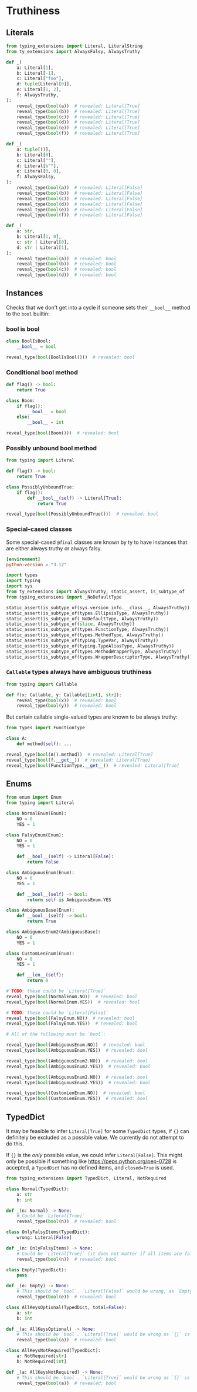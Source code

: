 # Truthiness

## Literals

```py
from typing_extensions import Literal, LiteralString
from ty_extensions import AlwaysFalsy, AlwaysTruthy

def _(
    a: Literal[1],
    b: Literal[-1],
    c: Literal["foo"],
    d: tuple[Literal[0]],
    e: Literal[1, 2],
    f: AlwaysTruthy,
):
    reveal_type(bool(a))  # revealed: Literal[True]
    reveal_type(bool(b))  # revealed: Literal[True]
    reveal_type(bool(c))  # revealed: Literal[True]
    reveal_type(bool(d))  # revealed: Literal[True]
    reveal_type(bool(e))  # revealed: Literal[True]
    reveal_type(bool(f))  # revealed: Literal[True]

def _(
    a: tuple[()],
    b: Literal[0],
    c: Literal[""],
    d: Literal[b""],
    e: Literal[0, 0],
    f: AlwaysFalsy,
):
    reveal_type(bool(a))  # revealed: Literal[False]
    reveal_type(bool(b))  # revealed: Literal[False]
    reveal_type(bool(c))  # revealed: Literal[False]
    reveal_type(bool(d))  # revealed: Literal[False]
    reveal_type(bool(e))  # revealed: Literal[False]
    reveal_type(bool(f))  # revealed: Literal[False]

def _(
    a: str,
    b: Literal[1, 0],
    c: str | Literal[0],
    d: str | Literal[1],
):
    reveal_type(bool(a))  # revealed: bool
    reveal_type(bool(b))  # revealed: bool
    reveal_type(bool(c))  # revealed: bool
    reveal_type(bool(d))  # revealed: bool
```

## Instances

Checks that we don't get into a cycle if someone sets their `__bool__` method to the `bool` builtin:

### __bool__ is bool

```py
class BoolIsBool:
    __bool__ = bool

reveal_type(bool(BoolIsBool()))  # revealed: bool
```

### Conditional __bool__ method

```py
def flag() -> bool:
    return True

class Boom:
    if flag():
        __bool__ = bool
    else:
        __bool__ = int

reveal_type(bool(Boom()))  # revealed: bool
```

### Possibly unbound __bool__ method

```py
from typing import Literal

def flag() -> bool:
    return True

class PossiblyUnboundTrue:
    if flag():
        def __bool__(self) -> Literal[True]:
            return True

reveal_type(bool(PossiblyUnboundTrue()))  # revealed: bool
```

### Special-cased classes

Some special-cased `@final` classes are known by ty to have instances that are either always truthy
or always falsy.

```toml
[environment]
python-version = "3.12"
```

```py
import types
import typing
import sys
from ty_extensions import AlwaysTruthy, static_assert, is_subtype_of
from typing_extensions import _NoDefaultType

static_assert(is_subtype_of(sys.version_info.__class__, AlwaysTruthy))
static_assert(is_subtype_of(types.EllipsisType, AlwaysTruthy))
static_assert(is_subtype_of(_NoDefaultType, AlwaysTruthy))
static_assert(is_subtype_of(slice, AlwaysTruthy))
static_assert(is_subtype_of(types.FunctionType, AlwaysTruthy))
static_assert(is_subtype_of(types.MethodType, AlwaysTruthy))
static_assert(is_subtype_of(typing.TypeVar, AlwaysTruthy))
static_assert(is_subtype_of(typing.TypeAliasType, AlwaysTruthy))
static_assert(is_subtype_of(types.MethodWrapperType, AlwaysTruthy))
static_assert(is_subtype_of(types.WrapperDescriptorType, AlwaysTruthy))
```

### `Callable` types always have ambiguous truthiness

```py
from typing import Callable

def f(x: Callable, y: Callable[[int], str]):
    reveal_type(bool(x))  # revealed: bool
    reveal_type(bool(y))  # revealed: bool
```

But certain callable single-valued types are known to be always truthy:

```py
from types import FunctionType

class A:
    def method(self): ...

reveal_type(bool(A().method))  # revealed: Literal[True]
reveal_type(bool(f.__get__))  # revealed: Literal[True]
reveal_type(bool(FunctionType.__get__))  # revealed: Literal[True]
```

## Enums

```py
from enum import Enum
from typing import Literal

class NormalEnum(Enum):
    NO = 0
    YES = 1

class FalsyEnum(Enum):
    NO = 0
    YES = 1

    def __bool__(self) -> Literal[False]:
        return False

class AmbiguousEnum(Enum):
    NO = 0
    YES = 1

    def __bool__(self) -> bool:
        return self is AmbiguousEnum.YES

class AmbiguousBase(Enum):
    def __bool__(self) -> bool:
        return True

class AmbiguousEnum2(AmbiguousBase):
    NO = 0
    YES = 1

class CustomLenEnum(Enum):
    NO = 0
    YES = 1

    def __len__(self):
        return 0

# TODO: these could be `Literal[True]`
reveal_type(bool(NormalEnum.NO))  # revealed: bool
reveal_type(bool(NormalEnum.YES))  # revealed: bool

# TODO: these could be `Literal[False]`
reveal_type(bool(FalsyEnum.NO))  # revealed: bool
reveal_type(bool(FalsyEnum.YES))  # revealed: bool

# All of the following must be `bool`:

reveal_type(bool(AmbiguousEnum.NO))  # revealed: bool
reveal_type(bool(AmbiguousEnum.YES))  # revealed: bool

reveal_type(bool(AmbiguousEnum2.NO))  # revealed: bool
reveal_type(bool(AmbiguousEnum2.YES))  # revealed: bool

reveal_type(bool(AmbiguousEnum2.NO))  # revealed: bool
reveal_type(bool(AmbiguousEnum2.YES))  # revealed: bool

reveal_type(bool(CustomLenEnum.NO))  # revealed: bool
reveal_type(bool(CustomLenEnum.YES))  # revealed: bool
```

## TypedDict

It may be feasible to infer `Literal[True]` for some `TypedDict` types, if `{}` can definitely be
excluded as a possible value. We currently do not attempt to do this.

If `{}` is the *only* possible value, we could infer `Literal[False]`. This might only be possible
if something like <https://peps.python.org/pep-0728> is accepted, a `TypedDict` has no defined
items, and `closed=True` is used.

```py
from typing_extensions import TypedDict, Literal, NotRequired

class Normal(TypedDict):
    a: str
    b: int

def _(n: Normal) -> None:
    # Could be `Literal[True]`
    reveal_type(bool(n))  # revealed: bool

class OnlyFalsyItems(TypedDict):
    wrong: Literal[False]

def _(n: OnlyFalsyItems) -> None:
    # Could be `Literal[True]` (it does not matter if all items are falsy)
    reveal_type(bool(n))  # revealed: bool

class Empty(TypedDict):
    pass

def _(e: Empty) -> None:
    # This should be `bool`. `Literal[False]` would be wrong, as `Empty` can be subclassed.
    reveal_type(bool(e))  # revealed: bool

class AllKeysOptional(TypedDict, total=False):
    a: str
    b: int

def _(a: AllKeysOptional) -> None:
    # This should be `bool`. `Literal[True]` would be wrong as `{}` is a valid value.
    reveal_type(bool(a))  # revealed: bool

class AllKeysNotRequired(TypedDict):
    a: NotRequired[str]
    b: NotRequired[int]

def _(a: AllKeysNotRequired) -> None:
    # This should be `bool`. `Literal[True]` would be wrong as `{}` is a valid value.
    reveal_type(bool(a))  # revealed: bool
```
